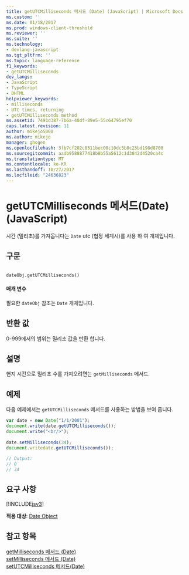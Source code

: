 ```yaml
---
title: getUTCMilliseconds 메서드 (Date) (JavaScript) | Microsoft Docs
ms.custom: ''
ms.date: 01/18/2017
ms.prod: windows-client-threshold
ms.reviewer: ''
ms.suite: ''
ms.technology:
- devlang-javascript
ms.tgt_pltfrm: ''
ms.topic: language-reference
f1_keywords:
- getUTCMilliseconds
dev_langs:
- JavaScript
- TypeScript
- DHTML
helpviewer_keywords:
- milliseconds
- UTC times, returning
- getUTCMilliseconds method
ms.assetid: 7491d387-7b6a-40df-89e5-55c64795ef70
caps.latest.revision: 11
author: mikejo5000
ms.author: mikejo
manager: ghogen
ms.openlocfilehash: 3fb7cf202c8511bec00c10dc5b8c23bd198d8700
ms.sourcegitcommit: aadb9588877418b8b55a5612c1d3842d4520ca4c
ms.translationtype: MT
ms.contentlocale: ko-KR
ms.lasthandoff: 10/27/2017
ms.locfileid: "24636823"
---
```

# <a name="getutcmilliseconds-method-date-javascript"></a>getUTCMilliseconds 메서드(Date)(JavaScript)
시간 (밀리초)를 가져옵니다는 `Date` utc (협정 세계시)를 사용 하 여 개체입니다.  
  
## <a name="syntax"></a>구문  
  
```  
  
dateObj.getUTCMilliseconds()   
```  
  
#### <a name="parameters"></a>매개 변수  
 필요한 `dateObj` 참조는 `Date` 개체입니다.  
  
## <a name="return-value"></a>반환 값  
 0-999에서의 범위는 밀리초 값을 반환 합니다.  
  
## <a name="remarks"></a>설명  
 현지 시간으로 밀리초 수를 가져오려면는 `getMilliseconds` 메서드.  
  
## <a name="example"></a>예제  
 다음 예제에서는 `getUTCMilliseconds` 메서드를 사용하는 방법을 보여 줍니다.  
  
```JavaScript  
var date = new Date("1/1/2001");  
document.write(date.getUTCMilliseconds());  
document.write("<br/>");  
  
date.setMilliseconds(34);  
document.writedate.getUTCMilliseconds());  
  
// Output:  
// 0   
// 34   
```  
  
## <a name="requirements"></a>요구 사항  
 [!INCLUDE[jsv3](../../javascript/reference/includes/jsv3-md.md)]  
  
 **적용 대상**: [Date Object](../../javascript/reference/date-object-javascript.md)  
  
## <a name="see-also"></a>참고 항목  
 [getMilliseconds 메서드 (Date)](../../javascript/reference/getmilliseconds-method-date-javascript.md)   
 [setMilliseconds 메서드 (Date)](../../javascript/reference/setmilliseconds-method-date-javascript.md)   
 [setUTCMilliseconds 메서드(Date)](../../javascript/reference/setutcmilliseconds-method-date-javascript.md)